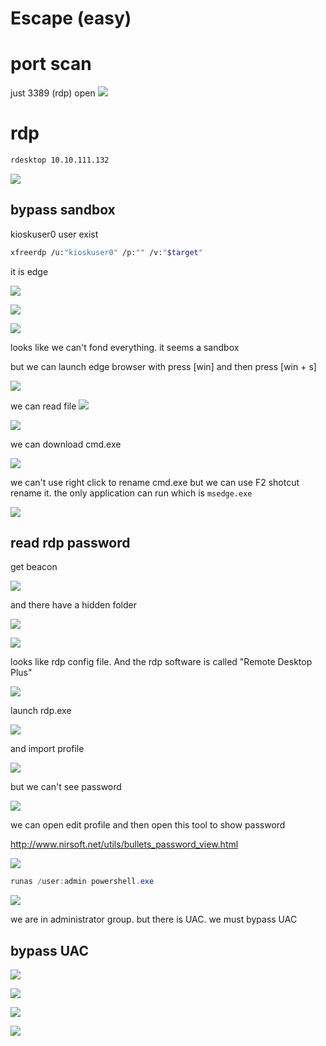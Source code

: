 # Escape (easy)

# port scan

just 3389 (rdp) open
![](walkthrough_20240409141150713.png)


# rdp 

```bash
rdesktop 10.10.111.132
```


![](walkthrough_20240409141244709.png)

## bypass sandbox
kioskuser0 user exist

```bash
xfreerdp /u:"kioskuser0" /p:"" /v:"$target"
```

it is edge


![](walkthrough_20240409142512714.png)



![](walkthrough_20240409144252907.png)


![](walkthrough_20240409144600943.png)

looks like we can't fond everything. it seems a sandbox


but we can launch edge browser with press [win] and then press [win + s]

![](walkthrough_20240409151017321.png)


we can read file
![](walkthrough_20240409151111709.png)



![](walkthrough_20240409151158212.png)

we can download cmd.exe


![](walkthrough_20240409151605610.png)

we can't use right click to rename cmd.exe
but we can use F2 shotcut rename it. the only application can run which is `msedge.exe`

![](walkthrough_20240409152532818.png)


## read rdp password
get beacon


![](walkthrough_20240409152924321.png)

and there have a hidden folder


![](walkthrough_20240409153914792.png)


![](walkthrough_20240409153933974.png)

looks like rdp config file. And the rdp software is called "Remote Desktop Plus"

![](walkthrough_20240409154014834.png)


launch rdp.exe


![](walkthrough_20240409154426037.png)


and  import profile


![](walkthrough_20240409154541207.png)

but we can't see password 

![](walkthrough_20240409154806642.png)


we can open edit profile
and then open this tool to show password

http://www.nirsoft.net/utils/bullets_password_view.html


![](walkthrough_20240409161421304.png)

```powershell
runas /user:admin powershell.exe
```


![](walkthrough_20240409160054253.png)


we are in administrator group. but there is UAC. we must bypass UAC

## bypass UAC

![](walkthrough_20240409160255182.png)


![](walkthrough_20240409230708463.png)


![](walkthrough_20240409160347414.png)


![](walkthrough_20240409160426073.png)